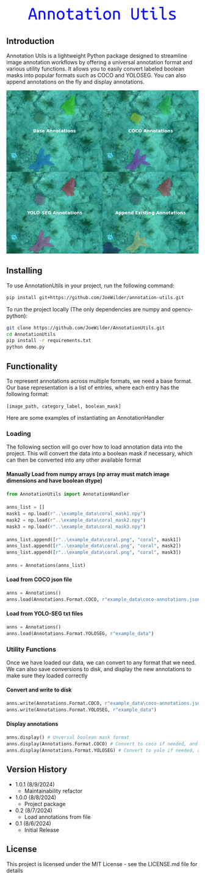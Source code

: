 ![Title](assets/annotation-utils.png?raw=true)

## Introduction

Annotation Utils is a lightweight Python package designed to streamline image annotation workflows by offering a universal annotation format and various utility functions. It allows you to easily convert labeled boolean masks into popular formats such as COCO and YOLOSEG. You can also append annotations on the fly and display annotations.

<p align="center">
  <img src="assets/combined-image.png" alt="functionality preview"/>
</p>

## Installing

To use AnnotationUtils in your project, run the following command:
```bash
pip install git+https://github.com/JoeWilder/annotation-utils.git
```

To run the project locally (The only dependencies are numpy and opencv-python):
```bash
git clone https://github.com/JoeWilder/AnnotationUtils.git
cd AnnotationUtils
pip install -r requirements.txt
python demo.py
```


## Functionality

To represent annotations across multiple formats, we need a base format. Our base representation is a list of entries, where each entry has the following format:

```[image_path, category_label, boolean_mask]```

Here are some examples of instantiating an AnnotationHandler

### Loading 
The following section will go over how to load annotation data into the project. This will convert the data into a boolean mask if necessary, which can then be converted into any other available format
#### Manually Load from numpy arrays (np array must match image dimensions and have boolean dtype) 
```python
from AnnotationUtils import AnnotationHandler

anns_list = []
mask1 = np.load(r"..\example_data\coral_mask1.npy")
mask2 = np.load(r"..\example_data\coral_mask2.npy")
mask3 = np.load(r"..\example_data\coral_mask3.npy")

anns_list.append([r"..\example_data\coral.png", "coral", mask1])
anns_list.append([r"..\example_data\coral.png", "coral", mask2])
anns_list.append([r"..\example_data\coral.png", "coral", mask3])

anns = Annotations(anns_list)
```

#### Load from COCO json file
```python
anns = Annotations()
anns.load(Annotations.Format.COCO, r"example_data\coco-annotations.json")
```

#### Load from YOLO-SEG txt files
```python
anns = Annotations()
anns.load(Annotations.Format.YOLOSEG, r"example_data")
```

### Utility Functions

Once we have loaded our data, we can convert to any format that we need. We can also save conversions to disk, and display the new annotations to make sure they loaded correctly

#### Convert and write to disk
```python
anns.write(Annotations.Format.COCO, r"example_data\coco-annotations.json")
anns.write(Annotations.Format.YOLOSEG, r"example_data")
```

#### Display annotations
```python
anns.display() # Unversal boolean mask format
anns.display(Annotations.Format.COCO) # Convert to coco if needed, and display
anns.display(Annotations.Format.YOLOSEG) # Convert to yolo if needed, and display
```

## Version History
* 1.0.1 (8/9/2024)
    * Maintainability refactor
* 1.0.0 (8/8/2024)
    * Project package
* 0.2 (8/7/2024)
    * Load annotations from file
* 0.1 (8/6/2024)
    * Initial Release

## License

This project is licensed under the MIT License - see the LICENSE.md file for details
